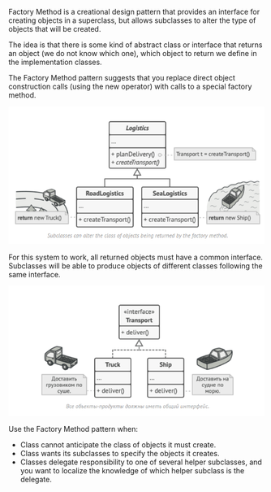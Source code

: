 Factory Method is a creational design pattern that provides an interface for creating objects 
in a superclass, but allows subclasses to alter the type of objects that will be created.

The idea is that there is some kind of abstract class or interface that returns an object 
(we do not know which one), which object to return we define in the implementation classes.

The Factory Method pattern suggests that you replace direct object construction calls 
(using the new operator) with calls to a special factory method. 

![factory-method-01](https://raw.githubusercontent.com/AdilhanKaikenov/gof-design-patterns/master/factory-method/etc/factory-method-01.png)

For this system to work, all returned objects must have a common interface. 
Subclasses will be able to produce objects of different classes following the same interface.

![factory-method-02](https://raw.githubusercontent.com/AdilhanKaikenov/gof-design-patterns/master/factory-method/etc/factory-method-02.png)

Use the Factory Method pattern when:

* Class cannot anticipate the class of objects it must create.
* Class wants its subclasses to specify the objects it creates.
* Classes delegate responsibility to one of several helper subclasses, and you want to localize the knowledge of which helper subclass is the delegate.